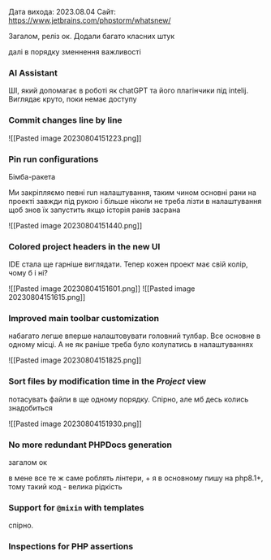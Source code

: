 Дата вихода: 2023.08.04
Сайт: https://www.jetbrains.com/phpstorm/whatsnew/

Загалом, реліз ок. Додали багато класних штук

далі в порядку зменнення важливості

### AI Assistant

ШІ, який допомагає в роботі як chatGPT та його плагінчики під intelij. Виглядає круто, поки немає доступу


### Commit changes line by line

![[Pasted image 20230804151223.png]]


### Pin run configurations

Бімба-ракета

Ми закріпляємо певні run налаштування, таким чином основні рани на проекті завжди під рукою і більше ніколи не треба лізти в налаштування щоб знов їх запустить якщо історія ранів засрана

![[Pasted image 20230804151440.png]]

### Colored project headers in the new UI

IDE стала ще гарніше виглядати. Тепер кожен проект має свій колір, чому б і ні?

![[Pasted image 20230804151601.png]]
![[Pasted image 20230804151615.png]]

### Improved main toolbar customization

набагато легше вперше налаштовувати головний тулбар. Все основне в одному місці. А не як раніше треба було колупатись в налаштуваннях

![[Pasted image 20230804151825.png]]


### Sort files by modification time in the _Project_ view

потасувать файли в ще одному порядку. Спірно, але мб десь колись знадобиться

![[Pasted image 20230804151930.png]]

### No more redundant PHPDocs generation

загалом ок

в мене все те ж саме роблять лінтери, + я в основному пишу на php8.1+, тому такий код - велика рідкість

### Support for `@mixin` with templates

спірно.

### Inspections for PHP assertions









